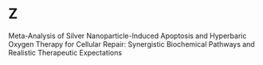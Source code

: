 # Z
Meta-Analysis of Silver Nanoparticle-Induced Apoptosis and Hyperbaric Oxygen Therapy for Cellular Repair: Synergistic Biochemical Pathways and Realistic Therapeutic Expectations
